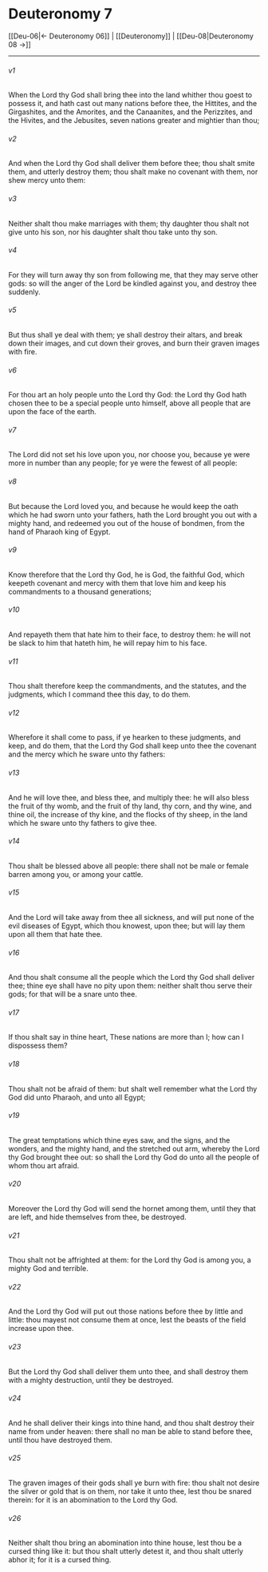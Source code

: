 # Deuteronomy 7

[[Deu-06|← Deuteronomy 06]] | [[Deuteronomy]] | [[Deu-08|Deuteronomy 08 →]]
***

###### v1
When the Lord thy God shall bring thee into the land whither thou goest to possess it, and hath cast out many nations before thee, the Hittites, and the Girgashites, and the Amorites, and the Canaanites, and the Perizzites, and the Hivites, and the Jebusites, seven nations greater and mightier than thou;
###### v2
And when the Lord thy God shall deliver them before thee; thou shalt smite them, and utterly destroy them; thou shalt make no covenant with them, nor shew mercy unto them:
###### v3
Neither shalt thou make marriages with them; thy daughter thou shalt not give unto his son, nor his daughter shalt thou take unto thy son.
###### v4
For they will turn away thy son from following me, that they may serve other gods: so will the anger of the Lord be kindled against you, and destroy thee suddenly.
###### v5
But thus shall ye deal with them; ye shall destroy their altars, and break down their images, and cut down their groves, and burn their graven images with fire.
###### v6
For thou art an holy people unto the Lord thy God: the Lord thy God hath chosen thee to be a special people unto himself, above all people that are upon the face of the earth.
###### v7
The Lord did not set his love upon you, nor choose you, because ye were more in number than any people; for ye were the fewest of all people:
###### v8
But because the Lord loved you, and because he would keep the oath which he had sworn unto your fathers, hath the Lord brought you out with a mighty hand, and redeemed you out of the house of bondmen, from the hand of Pharaoh king of Egypt.
###### v9
Know therefore that the Lord thy God, he is God, the faithful God, which keepeth covenant and mercy with them that love him and keep his commandments to a thousand generations;
###### v10
And repayeth them that hate him to their face, to destroy them: he will not be slack to him that hateth him, he will repay him to his face.
###### v11
Thou shalt therefore keep the commandments, and the statutes, and the judgments, which I command thee this day, to do them.
###### v12
Wherefore it shall come to pass, if ye hearken to these judgments, and keep, and do them, that the Lord thy God shall keep unto thee the covenant and the mercy which he sware unto thy fathers:
###### v13
And he will love thee, and bless thee, and multiply thee: he will also bless the fruit of thy womb, and the fruit of thy land, thy corn, and thy wine, and thine oil, the increase of thy kine, and the flocks of thy sheep, in the land which he sware unto thy fathers to give thee.
###### v14
Thou shalt be blessed above all people: there shall not be male or female barren among you, or among your cattle.
###### v15
And the Lord will take away from thee all sickness, and will put none of the evil diseases of Egypt, which thou knowest, upon thee; but will lay them upon all them that hate thee.
###### v16
And thou shalt consume all the people which the Lord thy God shall deliver thee; thine eye shall have no pity upon them: neither shalt thou serve their gods; for that will be a snare unto thee.
###### v17
If thou shalt say in thine heart, These nations are more than I; how can I dispossess them?
###### v18
Thou shalt not be afraid of them: but shalt well remember what the Lord thy God did unto Pharaoh, and unto all Egypt;
###### v19
The great temptations which thine eyes saw, and the signs, and the wonders, and the mighty hand, and the stretched out arm, whereby the Lord thy God brought thee out: so shall the Lord thy God do unto all the people of whom thou art afraid.
###### v20
Moreover the Lord thy God will send the hornet among them, until they that are left, and hide themselves from thee, be destroyed.
###### v21
Thou shalt not be affrighted at them: for the Lord thy God is among you, a mighty God and terrible.
###### v22
And the Lord thy God will put out those nations before thee by little and little: thou mayest not consume them at once, lest the beasts of the field increase upon thee.
###### v23
But the Lord thy God shall deliver them unto thee, and shall destroy them with a mighty destruction, until they be destroyed.
###### v24
And he shall deliver their kings into thine hand, and thou shalt destroy their name from under heaven: there shall no man be able to stand before thee, until thou have destroyed them.
###### v25
The graven images of their gods shall ye burn with fire: thou shalt not desire the silver or gold that is on them, nor take it unto thee, lest thou be snared therein: for it is an abomination to the Lord thy God.
###### v26
Neither shalt thou bring an abomination into thine house, lest thou be a cursed thing like it: but thou shalt utterly detest it, and thou shalt utterly abhor it; for it is a cursed thing. 
